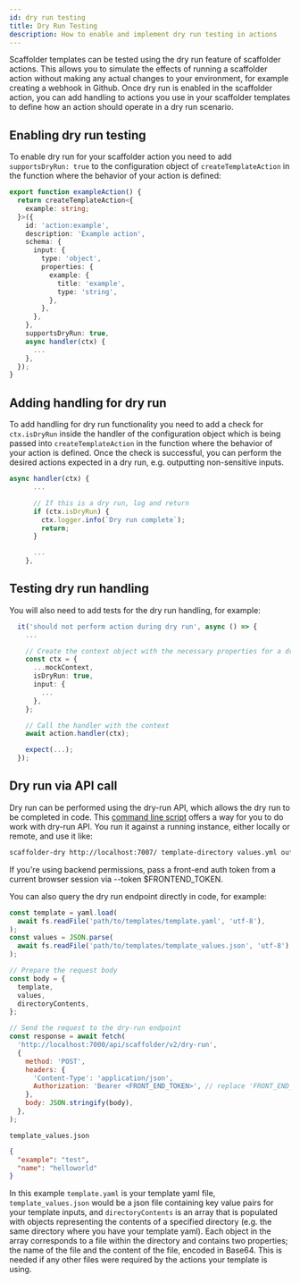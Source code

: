 ```yaml
---
id: dry run testing
title: Dry Run Testing
description: How to enable and implement dry run testing in actions
---
```


Scaffolder templates can be tested using the dry run feature of scaffolder actions. This allows you to simulate the effects of running a scaffolder action without making any actual changes to your environment, for example creating a webhook in Github. Once dry run is enabled in the scaffolder action, you can add handling to actions you use in your scaffolder templates to define how an action should operate in a dry run scenario.

## Enabling dry run testing

To enable dry run for your scaffolder action you need to add `supportsDryRun: true` to the configuration object of `createTemplateAction` in the function where the behavior of your action is defined:

```typescript
export function exampleAction() {
  return createTemplateAction<{
    example: string;
  }>({
    id: 'action:example',
    description: 'Example action',
    schema: {
      input: {
        type: 'object',
        properties: {
          example: {
            title: 'example',
            type: 'string',
          },
        },
      },
    },
    supportsDryRun: true,
    async handler(ctx) {
      ...
    },
  });
}
```

## Adding handling for dry run

To add handling for dry run functionality you need to add a check for `ctx.isDryRun` inside the handler of the configuration object which is being passed into `createTemplateAction` in the function where the behavior of your action is defined. Once the check is successful, you can perform the desired actions expected in a dry run, e.g. outputting non-sensitive inputs.

```typescript
async handler(ctx) {
      ...

      // If this is a dry run, log and return
      if (ctx.isDryRun) {
        ctx.logger.info(`Dry run complete`);
        return;
      }

      ...
    },
```

## Testing dry run handling

You will also need to add tests for the dry run handling, for example:

```typescript
  it('should not perform action during dry run', async () => {
    ...

    // Create the context object with the necessary properties for a dry run
    const ctx = {
      ...mockContext,
      isDryRun: true,
      input: {
        ...
      },
    };

    // Call the handler with the context
    await action.handler(ctx);

    expect(...);
  });
```

## Dry run via API call

Dry run can be performed using the dry-run API, which allows the dry run to be completed in code.
This [command line script](https://github.com/backstage/backstage/blob/master/contrib/scaffolder/template-testing-dry-run.md) offers a way for you to do work with dry-run API. You run it against a running instance, either locally or remote, and use it like:

```bash
scaffolder-dry http://localhost:7007/ template-directory values.yml output-directory
```

If you're using backend permissions, pass a front-end auth token from a current browser session via --token $FRONTEND_TOKEN.

You can also query the dry run endpoint directly in code, for example:

```javascript title="dry-run.js"
const template = yaml.load(
  await fs.readFile('path/to/templates/template.yaml', 'utf-8'),
);
const values = JSON.parse(
  await fs.readFile('path/to/templates/template_values.json', 'utf-8'),
);

// Prepare the request body
const body = {
  template,
  values,
  directoryContents,
};

// Send the request to the dry-run endpoint
const response = await fetch(
  'http://localhost:7000/api/scaffolder/v2/dry-run',
  {
    method: 'POST',
    headers: {
      'Content-Type': 'application/json',
      Authorization: 'Bearer <FRONT_END_TOKEN>', // replace 'FRONT_END_TOKEN' with your actual front-end auth token
    },
    body: JSON.stringify(body),
  },
);
```

`template_values.json`

```json
{
  "example": "test",
  "name": "helloworld"
}
```

In this example `template.yaml` is your template yaml file, `template_values.json` would be a json file containing key value pairs for your template inputs, and `directoryContents` is an array that is populated with objects representing the contents of a specified directory (e.g. the same directory where you have your template yaml). Each object in the array corresponds to a file within the directory and contains two properties; the name of the file and the content of the file, encoded in Base64.
This is needed if any other files were required by the actions your template is using.
